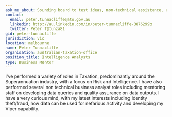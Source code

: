 ```yaml
---
ask_me_about: Sounding board to test ideas, non-technical assistance, user perspective and general advice regarding the
contact:
  email: peter.tunnacliffe@ato.gov.au
  linkedin: http://au.linkedin.com/in/peter-tunnacliffe-3876299b
  twitter: Peter T@tunza81
gid: peter-tunnacliffe
jurisdiction: vic
location: melbourne
name: Peter Tunnacliffe
organisation: australian-taxation-office
position_title: Intelligence Analysts
type: Business Mentor
---
```


I've performed a variety of roles in Taxation, predominantly around the Superannuation industry, with a focus on Risk and Intelligence.  I have also performed several non technical business analyst roles including mentoring staff on developing data queries and quality assurance on data outputs.  I have a very curious mind, with my latest interests including Identity theft/fraud, how data can be used for nefarious activity and developing my Viper capability.